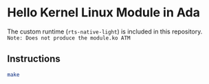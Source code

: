 # Hello Kernel Linux Module in Ada
The custom runtime (`rts-native-light`) is included in this repository.    
`Note: Does not produce the module.ko ATM`

## Instructions

   ```bash
   make
   ```

